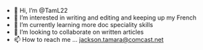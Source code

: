 - 👋 Hi, I’m @TamL22
- 👀 I’m interested in writing and editing and keeping up my French
- 🌱 I’m currently learning more doc speciality skills
- 💞️ I’m looking to collaborate on written articles
- 📫 How to reach me ... jackson.tamara@comcast.net

<!---
TamL22/TamL22 is a ✨ special ✨ repository because its `README.md` (this file) appears on your GitHub profile.
You can click the Preview link to take a look at your changes.
--->
